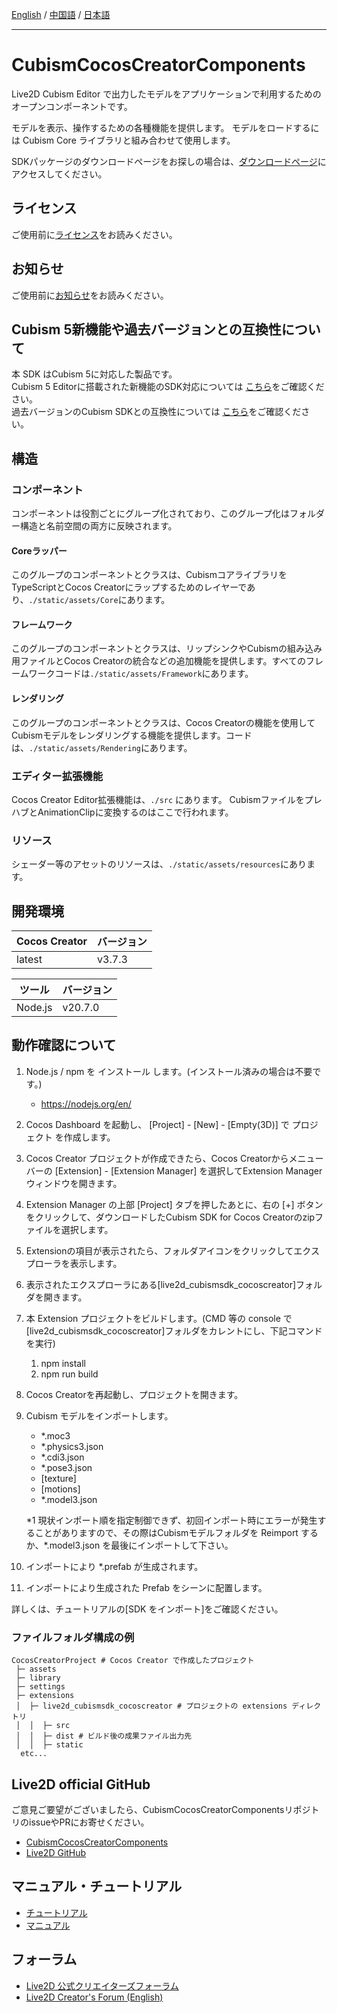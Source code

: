 [English](README.md) / [中国語](README.cn.md) / [日本語](README.ja.md)

---

# CubismCocosCreatorComponents

Live2D Cubism Editor で出力したモデルをアプリケーションで利用するためのオープンコンポーネントです。

モデルを表示、操作するための各種機能を提供します。 モデルをロードするには Cubism Core ライブラリと組み合わせて使用します。

SDKパッケージのダウンロードページをお探しの場合は、[ダウンロードページ](https://www.live2d.com/download/cubism-sdk/download-cocoscreator/)にアクセスしてください。

## ライセンス

ご使用前に[ライセンス](LICENSE.md)をお読みください。

## お知らせ

ご使用前に[お知らせ](NOTICE.md)をお読みください。

## Cubism 5新機能や過去バージョンとの互換性について

本 SDK はCubism 5に対応した製品です。  
Cubism 5 Editorに搭載された新機能のSDK対応については [こちら](https://docs.live2d.com/cubism-sdk-manual/cubism-5-new-functions/)をご確認ください。  
過去バージョンのCubism SDKとの互換性については [こちら](https://docs.live2d.com/cubism-sdk-manual/compatibility-with-cubism-5/)をご確認ください。


## 構造

### コンポーネント

コンポーネントは役割ごとにグループ化されており、このグループ化はフォルダー構造と名前空間の両方に反映されます。

#### Coreラッパー

このグループのコンポーネントとクラスは、CubismコアライブラリをTypeScriptとCocos Creatorにラップするためのレイヤーであり、`./static/assets/Core`にあります。

#### フレームワーク

このグループのコンポーネントとクラスは、リップシンクやCubismの組み込み用ファイルとCocos Creatorの統合などの追加機能を提供します。すべてのフレームワークコードは`./static/assets/Framework`にあります。

#### レンダリング

このグループのコンポーネントとクラスは、Cocos Creatorの機能を使用してCubismモデルをレンダリングする機能を提供します。コードは、`./static/assets/Rendering`にあります。

### エディター拡張機能

Cocos Creator Editor拡張機能は、`./src` にあります。
CubismファイルをプレハブとAnimationClipに変換するのはここで行われます。

### リソース

シェーダー等のアセットのリソースは、`./static/assets/resources`にあります。

## 開発環境

| Cocos Creator | バージョン |
| --- | --- |
| latest | v3.7.3 |

| ツール | バージョン |
| --- | --- |
| Node.js | v20.7.0 |


## 動作確認について

1. Node.js / npm を インストール します。(インストール済みの場合は不要です。)

   - https://nodejs.org/en/

2. Cocos Dashboard を起動し、 \[Project\] - \[New\] - \[Empty(3D)\] で プロジェクト を作成します。
3. Cocos Creator プロジェクトが作成できたら、Cocos Creatorからメニューバーの \[Extension\] - \[Extension Manager\] を選択してExtension Managerウィンドウを開きます。
4. Extension Manager の上部 \[Project\] タブを押したあとに、右の \[+\] ボタンをクリックして、ダウンロードしたCubism SDK for Cocos Creatorのzipファイルを選択します。
5. Extensionの項目が表示されたら、フォルダアイコンをクリックしてエクスプローラを表示します。
6. 表示されたエクスプローラにある\[live2d_cubismsdk_cocoscreator\]フォルダを開きます。
7. 本 Extension プロジェクトをビルドします。(CMD 等の console で \[live2d_cubismsdk_cocoscreator\]フォルダをカレントにし、下記コマンドを実行)

   1. npm install
   2. npm run build

8. Cocos Creatorを再起動し、プロジェクトを開きます。
9. Cubism モデルをインポートします。

   - \*.moc3
   - \*.physics3.json
   - \*.cdi3.json
   - \*.pose3.json
   - [texture]
   - [motions]
   - \*.model3.json

   \*1 現状インポート順を指定制御できず、初回インポート時にエラーが発生することがありますので、その際はCubismモデルフォルダを Reimport するか、\*.model3.json を最後にインポートして下さい。

10. インポートにより \*.prefab が生成されます。
11. インポートにより生成された Prefab をシーンに配置します。

詳しくは、チュートリアルの\[SDK をインポート\]をご確認ください。

### ファイルフォルダ構成の例

```
CocosCreatorProject # Cocos Creator で作成したプロジェクト
 ├─ assets
 ├─ library
 ├─ settings
 ├─ extensions
 │  ├─ live2d_cubismsdk_cocoscreator # プロジェクトの extensions ディレクトリ
 │  │  ├─ src
 │  │  ├─ dist # ビルド後の成果ファイル出力先
 │  │  ├─ static
  etc...
```

## Live2D official GitHub

ご意見ご要望がございましたら、CubismCocosCreatorComponentsリポジトリのissueやPRにお寄せください。

- [CubismCocosCreatorComponents](https://github.com/Live2D/CubismCocosCreatorComponents)
- [Live2D GitHub](https://github.com/Live2D)

## マニュアル・チュートリアル

- [チュートリアル](https://docs.live2d.com/cubism-sdk-tutorials/top/)
- [マニュアル](https://docs.live2d.com/cubism-sdk-manual/top/)

## フォーラム

- [Live2D 公式クリエイターズフォーラム](https://creatorsforum.live2d.com/)
- [Live2D Creator's Forum (English)](https://community.live2d.com/)
